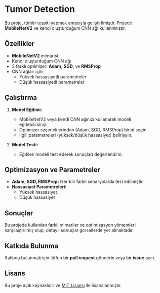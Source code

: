 # Tumor Detection

Bu proje, tümör tespiti yapmak amacıyla geliştirilmiştir. Projede **MobileNetV2** ve kendi oluşturduğum CNN ağı kullanılmıştır.

## Özellikler

- **MobileNetV2** mimarisi
- Kendi oluşturduğum CNN ağı
- 3 farklı optimizer: **Adam**, **SGD**, ve **RMSProp**
- CNN ağları için:
  - Yüksek hassasiyetli parametreler
  - Düşük hassasiyetli parametreler


## Çalıştırma

1. **Model Eğitimi:** 
   - MobileNetV2 veya kendi CNN ağınızı kullanarak modeli eğitebilirsiniz.
   - Optimizer seçeneklerinden (Adam, SGD, RMSProp) birini seçin.
   - İlgili parametreleri (yüksek/düşük hassasiyet) belirleyin.

2. **Model Testi:**
   - Eğitilen modeli test ederek sonuçları değerlendirin.

## Optimizasyon ve Parametreler

- **Adam, SGD, RMSProp:** Her biri farklı senaryolarda test edilmiştir.
- **Hassasiyet Parametreleri:**
  - Yüksek hassasiyet
  - Düşük hassasiyet

## Sonuçlar

Bu projede kullanılan farklı mimariler ve optimizasyon yöntemleri karşılaştırılmış olup, detaylı sonuçlar görsellerde yer almaktadır.

## Katkıda Bulunma

Katkıda bulunmak için lütfen bir **pull request** gönderin veya bir **issue** açın.

## Lisans

Bu proje açık kaynaklıdır ve [MIT Lisansı](LICENSE) ile lisanslanmıştır.
